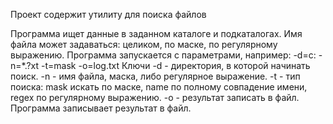Проект содержит утилиту для поиска файлов

Программа ищет данные в заданном каталоге и подкаталогах. 
Имя файла может задаваться: целиком, по маске, по регулярному выражению. 
Программа запускается с параметрами, например:  -d=c:  -n=*.?xt -t=mask -o=log.txt
   Ключи
   -d - директория, в которой начинать поиск.
   -n - имя файла, маска, либо регулярное выражение.
   -t - тип поиска: mask искать по маске, name по полному совпадение имени, regex по регулярному выражению.
   -o - результат записать в файл.
Программа записывает результат в файл.